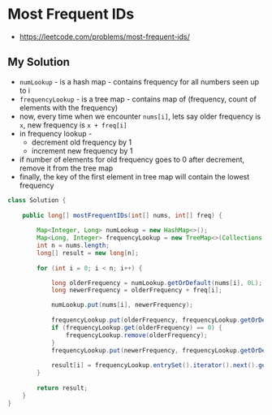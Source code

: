 # Most Frequent IDs

- https://leetcode.com/problems/most-frequent-ids/

## My Solution

- `numLookup` - is a hash map - contains frequency for all numbers seen up to i
- `frequencyLookup` - is a tree map - contains map of (frequency, count of elements with the frequency)
- now, every time when we encounter `nums[i]`, lets say older frequency is `x`, new frequency is `x + freq[i]`
- in frequency lookup - 
  - decrement old frequency by 1
  - increment new frequency by 1
- if number of elements for old frequency goes to 0 after decrement, remove it from the tree map
- finally, the key of the first element in tree map will contain the lowest frequency

```java
class Solution {
    
    public long[] mostFrequentIDs(int[] nums, int[] freq) {
        
        Map<Integer, Long> numLookup = new HashMap<>();
        Map<Long, Integer> frequencyLookup = new TreeMap<>(Collections.reverseOrder());
        int n = nums.length;
        long[] result = new long[n];
        
        for (int i = 0; i < n; i++) {

            long olderFrequency = numLookup.getOrDefault(nums[i], 0L);
            long newerFrequency = olderFrequency + freq[i];

            numLookup.put(nums[i], newerFrequency);
            
            frequencyLookup.put(olderFrequency, frequencyLookup.getOrDefault(olderFrequency, 1) - 1);
            if (frequencyLookup.get(olderFrequency) == 0) {
                frequencyLookup.remove(olderFrequency);
            }
            frequencyLookup.put(newerFrequency, frequencyLookup.getOrDefault(newerFrequency, 0) + 1);
            
            result[i] = frequencyLookup.entrySet().iterator().next().getKey();
        }
        
        return result;
    }
}
```
